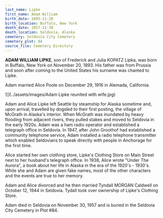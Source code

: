 ```yaml
---
last_name: Lipke
first_name: Adam William
birth_date: 1893-11-20
birth_location: Buffalo, New York
death_date: 1957-11-30
death_location: Seldovia, Alaska
cemetery: Seldovia City Cemetery
cemetery_plot: 84
source_file: Cemetery Directory
---
```

**ADAM WILLIAM LIPKE**, son of Frederick and Julia KOPATZ Lipka, was born in Buffalo, New York on November 20, 1893. His father was from Prussia and soon after coming to the United States his surname was chanted to Lipke. 

Adam married Alice Poole on December 29, 1916 in Alemada, California. 

![](../assets/images/Adam Lipke reunited with wife.jpg)


Adam and Alice Lipke left Seattle by steamship for Alaska sometime and, upon arrival,  travelled by dogsled to their first posting, the village of McGrath in Alaska's interior. When McGrath was inundated by heavy flooding from adjacent rivers, they pulled stakes and moved to Seldovia in the early 1920s. Adam was a ham radio operator and established a telegraph office in Seldovia.  In 1947, after John Groothof had established a community telephone service, Adam installed a radio telephone transmitter which enabled Seldovians to speak directly with people in Anchorage for the first time. 

Alice started her own clothing store, Lipke's Clothing Store on Main Street next to her husband's telegraph office.  In 1938, Alice wrote "Under The Aurora", a book about her life in Alaska in the era of the 1920's - 1930's. While she and Adam are given fake names, most of the other characters and the events are true to her memory.

Adam and Alice divorced and he then married Tyndall MORGAN Caldwell on October 12, 1944 in Seldovia. Tydall took over ownership of Lipke's Clothing Store. 

Adam died in Seldovia on November 30, 1957 and is buried in the Seldovia City Cemetery in Plot #84.  
